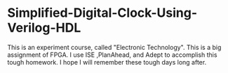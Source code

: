 # Simplified-Digital-Clock-Using-Verilog-HDL

This is an experiment course, called "Electronic Technology".
This is a big assignment of FPGA.
I use ISE ,PlanAhead, and Adept to accomplish this tough homework.
I hope I will remember these tough days long after.
